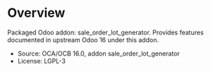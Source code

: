 # Overview

Packaged Odoo addon: sale_order_lot_generator. Provides features documented in upstream Odoo 16 under this addon.

- Source: OCA/OCB 16.0, addon sale_order_lot_generator
- License: LGPL-3
